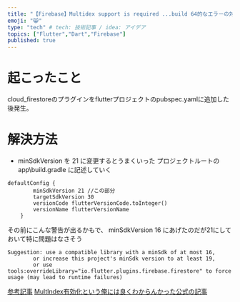 ```yaml
---
title: "【Firebase】Multidex support is required ...build 64的なエラーの対処法"
emoji: "😸"
type: "tech" # tech: 技術記事 / idea: アイデア
topics: ["Flutter","Dart","Firebase"]
published: true
---
```


# 起こったこと
cloud_firestoreのプラグインをflutterプロジェクトのpubspec.yamlに追加した後発生。

# 解決方法
- minSdkVersion を 21 に変更するとうまくいった
プロジェクトルートの app\build.gradle に記述していく
```
defaultConfig {
        minSdkVersion 21 //この部分
        targetSdkVersion 30
        versionCode flutterVersionCode.toInteger()
        versionName flutterVersionName
    }
```

その前にこんな警告が出るかもで、 minSdkVersion 16 にあげたのだが21にしておいて特に問題はなさそう
```
Suggestion: use a compatible library with a minSdk of at most 16,
        or increase this project's minSdk version to at least 19,
        or use tools:overrideLibrary="io.flutter.plugins.firebase.firestore" to force usage (may lead to runtime failures)
```

[参考記事](https://stackoverflow.com/questions/70106952/my-flutter-app-is-not-running-after-adding-cloud-firebase-package)
[MultIndex有効化という俺には良くわからんかった公式の記事](https://developer.android.com/studio/build/multidex)